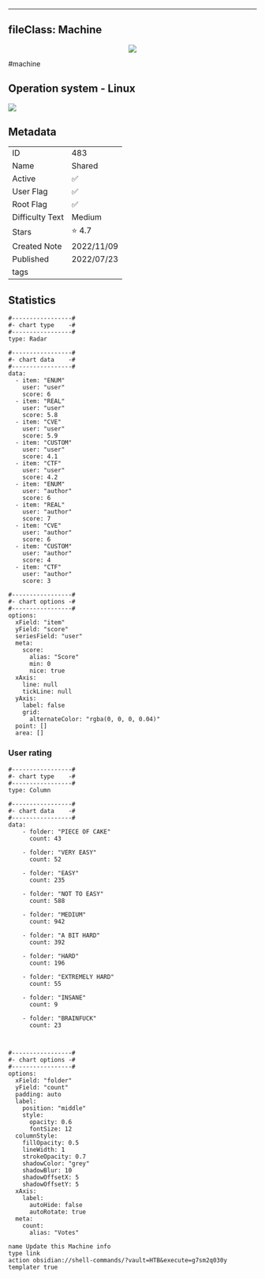 
---
fileClass: Machine
---

<p align="center"> <img src= "https://www.hackthebox.com//storage/avatars/bf928375e067672d42a572d81684537b.png"> </p>

#machine

## Operation system - Linux
<img style = "max-width:70px" src = "app://local//home/axel/Escritorio/HTNotes/HTB//.res/Linux.png">

## Metadata

|                       |   |
| ----------------      | - |
| ID                    |483 |
| Name                  |Shared |
| Active                |✅  |
| User Flag             |✅ |
| Root Flag             |✅|
| Difficulty Text       |Medium  |
| Stars                 |⭐️ 4.7 |
| Created Note          |2022/11/09 |
| Published             |2022/07/23 |
| tags                  | |

<p style ="display:none">
id:: 483
active:: True
name:: Shared
os::Linux
user_flag:: True
root_flag:: True
difficulty_text:: Medium
stars:: 4.7
created:: 2022/11/09
published:: 2022/07/23
avatar:: /storage/avatars/bf928375e067672d42a572d81684537b.png
tags:: 
</p>

## Statistics


```chartsview
#-----------------#
#- chart type    -#
#-----------------#
type: Radar

#-----------------#
#- chart data    -#
#-----------------#
data:
  - item: "ENUM"
    user: "user"
    score: 6
  - item: "REAL"
    user: "user"
    score: 5.8
  - item: "CVE"
    user: "user"
    score: 5.9
  - item: "CUSTOM"
    user: "user"
    score: 4.1
  - item: "CTF"
    user: "user"
    score: 4.2
  - item: "ENUM"
    user: "author"
    score: 6
  - item: "REAL"
    user: "author"
    score: 7
  - item: "CVE"
    user: "author"
    score: 6
  - item: "CUSTOM"
    user: "author"
    score: 4
  - item: "CTF"
    user: "author"
    score: 3

#-----------------#
#- chart options -#
#-----------------#
options:
  xField: "item"
  yField: "score"
  seriesField: "user"
  meta:
    score:
      alias: "Score"
      min: 0
      nice: true
  xAxis:
    line: null
    tickLine: null
  yAxis:
    label: false
    grid:
      alternateColor: "rgba(0, 0, 0, 0.04)"
  point: []
  area: []
```



### User rating


```chartsview
#-----------------#
#- chart type    -#
#-----------------#
type: Column

#-----------------#
#- chart data    -#
#-----------------#
data:
    - folder: "PIECE OF CAKE"
      count: 43
     
    - folder: "VERY EASY"
      count: 52

    - folder: "EASY"
      count: 235
      
    - folder: "NOT TO EASY"
      count: 588
      
    - folder: "MEDIUM"
      count: 942
     
    - folder: "A BIT HARD"
      count: 392
      
    - folder: "HARD"
      count: 196
      
    - folder: "EXTREMELY HARD"
      count: 55
      
    - folder: "INSANE"
      count: 9
      
    - folder: "BRAINFUCK"
      count: 23

    

#-----------------#
#- chart options -#
#-----------------#
options:
  xField: "folder"
  yField: "count"
  padding: auto
  label:
    position: "middle"
    style:
      opacity: 0.6
      fontSize: 12
  columnStyle:
    fillOpacity: 0.5
    lineWidth: 1
    strokeOpacity: 0.7
    shadowColor: "grey"
    shadowBlur: 10
    shadowOffsetX: 5
    shadowOffsetY: 5
  xAxis:
    label:
      autoHide: false
      autoRotate: true
  meta:
    count:
      alias: "Votes"
```



```button
name Update this Machine info
type link
action obsidian://shell-commands/?vault=HTB&execute=g7sm2q030y
templater true
```

